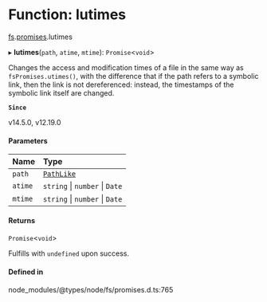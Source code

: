 # Function: lutimes

[fs](../modules/fs.md).[promises](../modules/fs.promises.md).lutimes

▸ **lutimes**(`path`, `atime`, `mtime`): `Promise`<`void`\>

Changes the access and modification times of a file in the same way as `fsPromises.utimes()`, with the difference that if the path refers to a
symbolic link, then the link is not dereferenced: instead, the timestamps of
the symbolic link itself are changed.

**`Since`**

v14.5.0, v12.19.0

#### Parameters

| Name | Type |
| :------ | :------ |
| `path` | [`PathLike`](../types/fs.PathLike.md) |
| `atime` | `string` \| `number` \| `Date` |
| `mtime` | `string` \| `number` \| `Date` |

#### Returns

`Promise`<`void`\>

Fulfills with `undefined` upon success.

#### Defined in

node_modules/@types/node/fs/promises.d.ts:765
